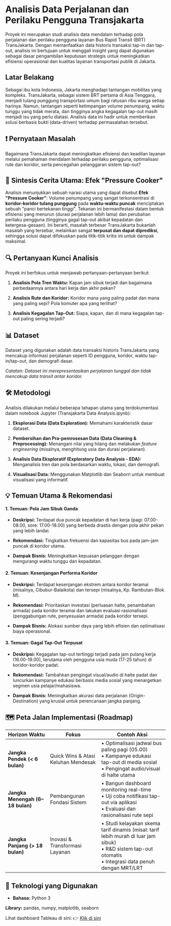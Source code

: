 **Analisis Data Perjalanan dan Perilaku Pengguna Transjakarta**
===============================================================

Proyek ini merupakan studi analisis data mendalam terhadap pola perjalanan dan perilaku pengguna layanan Bus Rapid Transit (BRT) TransJakarta. Dengan memanfaatkan data historis transaksi tap-in dan tap-out, analisis ini bertujuan untuk menggali insight yang dapat digunakan sebagai dasar pengambilan keputusan strategis untuk meningkatkan efisiensi operasional dan kualitas layanan transportasi publik di Jakarta.

**Latar Belakang**
------------------

Sebagai ibu kota Indonesia, Jakarta menghadapi tantangan mobilitas yang kompleks. TransJakarta, sebagai sistem BRT pertama di Asia Tenggara, menjadi tulang punggung transportasi umum bagi ratusan ribu warga setiap harinya. Namun, tantangan seperti ketimpangan volume penumpang, waktu tunggu yang tidak merata, dan tingginya angka kegagalan tap-out masih menjadi isu yang perlu diatasi. Analisis data ini hadir untuk memberikan solusi berbasis bukti (data-driven) terhadap permasalahan tersebut.

**❗️ Pernyataan Masalah**
-------------------------

Bagaimana TransJakarta dapat meningkatkan efisiensi dan keadilan layanan melalui pemahaman mendalam terhadap perilaku pengguna, optimalisasi rute dan koridor, serta pencegahan pelanggaran sistem tap-out?

**📖 Sintesis Cerita Utama: Efek "Pressure Cooker"**
----------------------------------------------------

Analisis menunjukkan sebuah narasi utama yang dapat disebut **Efek "Pressure Cooker"**: Volume penumpang yang sangat terkonsentrasi di **koridor-koridor tulang punggung** pada **waktu-waktu puncak** menciptakan sebuah "panci bertekanan tinggi". Tekanan ini bermanifestasi dalam bentuk efisiensi yang menurun (durasi perjalanan lebih lama) dan perubahan perilaku pengguna (tingginya gagal tap-out akibat kepadatan dan ketergesa-gesaan). Ini berarti, masalah terbesar TransJakarta bukanlah masalah yang tersebar, melainkan sangat **terpusat dan dapat diprediksi**, sehingga solusi dapat difokuskan pada titik-titik kritis ini untuk dampak maksimal.

**🔍 Pertanyaan Kunci Analisis**
--------------------------------

Proyek ini berfokus untuk menjawab pertanyaan-pertanyaan berikut:

1.  **Analisis Pola Tren Waktu:** Kapan jam sibuk terjadi dan bagaimana perbedaannya antara hari kerja dan akhir pekan?
    
2.  **Analisis Rute dan Koridor:** Koridor mana yang paling padat dan mana yang paling sepi? Pola komuter apa yang terlihat?
    
3.  **Analisis Kegagalan Tap-Out:** Siapa, kapan, dan di mana kegagalan tap-out paling sering terjadi?
    

**📊 Dataset**
--------------

Dataset yang digunakan adalah data transaksi historis TransJakarta yang mencakup informasi perjalanan seperti ID pengguna, koridor, waktu tap-in/tap-out, dan demografi dasar.

_Catatan: Dataset ini merepresentasikan perjalanan tunggal dan tidak mencakup data transit antar koridor._

**🛠️ Metodologi**
------------------

Analisis dilakukan melalui beberapa tahapan utama yang terdokumentasi dalam notebook Jupyter (Transjakarta Data Analysis.ipynb):

1.  **Eksplorasi Data (Data Exploration):** Memahami karakteristik dasar dataset.
    
2.  **Pembersihan dan Pra-pemrosesan Data (Data Cleaning & Preprocessing):** Menangani nilai yang hilang dan melakukan _feature engineering_ (misalnya, menghitung usia dan durasi perjalanan).
    
3.  **Analisis Data Eksploratif (Exploratory Data Analysis - EDA):** Menganalisis tren dan pola berdasarkan waktu, lokasi, dan demografi.
    
4.  **Visualisasi Data:** Menggunakan Matplotlib dan Seaborn untuk membuat visualisasi yang informatif.
    

**💡 Temuan Utama & Rekomendasi**
---------------------------------

#### **1\. Temuan: Pola Jam Sibuk Ganda**

*   **Deskripsi:** Terdapat dua puncak kepadatan di hari kerja (pagi: 07.00-08.00, sore: 17.00-18.00) yang berbeda drastis dengan pola akhir pekan yang lebih landai.
    
*   **Rekomendasi:** Tingkatkan frekuensi dan kapasitas bus pada jam-jam puncak di koridor utama.
    
*   **Dampak Bisnis:** Meningkatkan kepuasan pelanggan dengan mengurangi waktu tunggu dan kepadatan.
    

#### **2\. Temuan: Kesenjangan Performa Koridor**

*   **Deskripsi:** Terdapat kesenjangan ekstrem antara koridor teramai (misalnya, Cibubur-Balaikota) dan tersepi (misalnya, Kp. Rambutan-Blok M).
    
*   **Rekomendasi:** Prioritaskan investasi (perluasan halte, penambahan armada) pada koridor teramai dan lakukan evaluasi rasionalisasi (penggabungan rute, penyesuaian armada) pada koridor tersepi.
    
*   **Dampak Bisnis:** Alokasi sumber daya yang lebih efisien dan optimalisasi biaya operasional.
    

#### **3\. Temuan: Gagal Tap-Out Terpusat**

*   **Deskripsi:** Kegagalan tap-out tertinggi terjadi pada jam pulang kerja (16.00-19.00), terutama oleh pengguna usia muda (17-25 tahun) di koridor-koridor padat.
    
*   **Rekomendasi:** Tambahkan pengingat visual/audio di halte padat dan luncurkan kampanye edukasi berbasis media sosial yang menargetkan segmen usia pelajar/mahasiswa.
    
*   **Dampak Bisnis:** Meningkatkan akurasi data perjalanan (Origin-Destination) yang krusial untuk perencanaan jangka panjang.
    

**🗺️ Peta Jalan Implementasi (Roadmap)**
-----------------------------------------

| **Horizon Waktu**         | **Fokus**                          | **Contoh Aksi**                                                                                   |
|---------------------------|------------------------------------|----------------------------------------------------------------------------------------------------|
| **Jangka Pendek (< 6 bulan)** | Quick Wins & Atasi Keluhan Mendesak | • Optimalisasi jadwal bus paling pagi (05.00)  <br>• Kampanye edukasi tap-out di media sosial  <br>• Pengingat audio/visual di halte utama |
| **Jangka Menengah (6–18 bulan)** | Pembangunan Fondasi Sistem         | • Bangun dashboard monitoring real-time  <br>• Uji coba notifikasi tap-out via aplikasi  <br>• Evaluasi dan rasionalisasi rute sepi         |
| **Jangka Panjang (> 18 bulan)**  | Inovasi & Transformasi Layanan     | • Studi kelayakan skema tarif dinamis (misal: tarif lebih murah di luar jam sibuk)  <br>• R&D sistem tap-out otomatis  <br>• Integrasi data penuh dengan MRT/LRT |


**🚀 Teknologi yang Digunakan**
-------------------------------

*   **Bahasa:** Python 3
    

**Library:** pandas, numpy, matplotlib, seaborn

Lihat dashboard Tableau di sini:
👉 [Klik di sini]([https://public.tableau.com/views/nama_dashboard/NamaSheet](https://public.tableau.com/views/TransJakartaDashboard_17528290483210/DashboiardOverview?:language=en-GB&:sid=&:redirect=auth&:display_count=n&:origin=viz_share_link))
